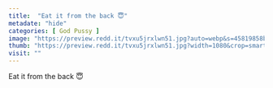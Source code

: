 ```yaml
---
title:  "Eat it from the back 😇"
metadate: "hide"
categories: [ God Pussy ]
image: "https://preview.redd.it/tvxu5jrxlwn51.jpg?auto=webp&s=45819858b58e6e69c6d2b8ebc9f30e8a1a703581"
thumb: "https://preview.redd.it/tvxu5jrxlwn51.jpg?width=1080&crop=smart&auto=webp&s=44405fd222908dafff27b5b748f72072bd8c46bf"
visit: ""
---
```

Eat it from the back 😇
